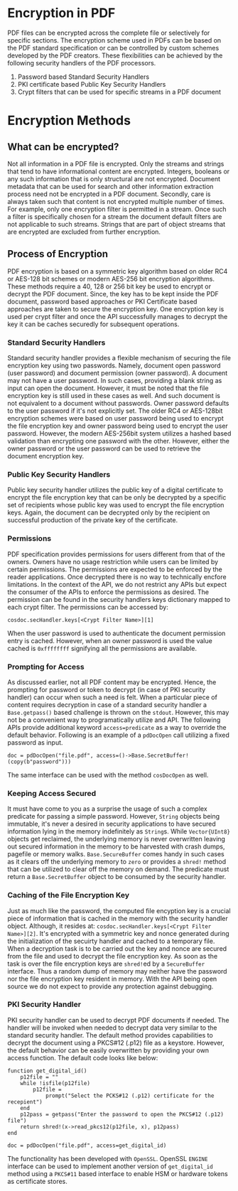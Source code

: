 # Encryption in PDF

PDF files can be encrypted across the complete file or selectively for
specific sections. The encryption scheme used in PDFs can be based on
the PDF standard specification or can be controlled by custom schemes
developed by the PDF creators. These flexibilities can be achieved by
the following security handlers of the PDF processors.

1. Password based Standard Security Handlers
2. PKI certificate based Public Key Security Handlers
3. Crypt filters that can be used for specific streams in a PDF
   document

# Encryption Methods

## What can be encrypted?
Not all information in a PDF file is encrypted. Only the streams and
strings that tend to have informational content are
encrypted. Integers, booleans or any such information that is only
structural are not encrypted. Document metadata that can be used for
search and other information extraction process need not be encrypted
in a PDF document. Secondly, care is always taken such that content is
not encrypted multiple number of times. For example, only one
encryption filter is permitted in a stream. Once such a filter is
specifically chosen for a stream the document default filters are not
applicable to such streams. Strings that are part of object streams
that are encrypted are excluded from further encryption.

## Process of Encryption
PDF encryption is based on a symmetric key algorithm based on older
RC4 or AES-128 bit schemes or modern AES-256 bit encryption
algorithms. These methods require a 40, 128 or 256 bit key be used to
encrypt or decrypt the PDF document. Since, the key has to be kept
inside the PDF document, password based approaches or PKI Certificate
based approaches are taken to secure the encryption key. One
encryption key is used per crypt filter and once the API successfully
manages to decrypt the key it can be caches securedly for subsequent
operations.

### Standard Security Handlers
Standard security handler provides a flexible mechanism of securing
the file encryption key using two passwords. Namely, document open
password (user password) and document permission (owner password). A
document may not have a user password. In such cases, providing a
blank string as input can open the document. However, it must be noted
that the file encryption key is still used in these cases as well. And
such document is not equivalent to a document without passwords. Owner
password defaults to the user password if it's not explicitly set. The
older RC4 or AES-128bit encryption schemes were based on user password
being used to encrypt the file encryption key and owner password being
used to encrypt the user password. However, the modern AES-256bit
system utilizes a hashed based validation than encrypting one password
with the other. However, either the owner password or the user
password can be used to retrieve the document encryption key.

### Public Key Security Handlers
Public key security handler utilizes the public key of a digital
certificate to encrypt the file encryption key that can be only be
decrypted by a specific set of recipients whose public key was used to
encrypt the file encryption keys. Again, the document can be decrypted
only by the recipient on successful production of the private key of
the certificate.

### Permissions
PDF specification provides permissions for users different from that
of the owners. Owners have no usage restriction while users can be
limited by certain permissions. The permissions are expected to be
enforced by the reader applications. Once decrypted there is no way
to technically encfore limitations. In the context of the API, we do
not restrict any APIs but expect the consumer of the APIs to enforce
the permissions as desired. The permission can be found in the
security handlers keys dictionary mapped to each crypt filter. The
permissions can be accessed by:

`cosdoc.secHandler.keys[<Crypt Filter Name>][1]`

When the user password is used to authenticate the document permission
entry is cached. However, when an owner password is used the value
cached is `0xffffffff` signifying all the permissions are available.

### Prompting for Access
As discussed earlier, not all PDF content may be encrypted. Hence, the
prompting for password or token to decrypt (in case of PKI security
handler) can occur when such a need is felt. When a particular piece
of content requires decryption in case of a standard security handler
a `Base.getpass()` based challenge is thrown on the `stdout`. However,
this may not be a convenient way to programatically utilize and
API. The following APIs provide additional keyword `access=predicate`
as a way to override the default behavior. Following is an example of
a `pdDocOpen` call utilizing a fixed password as input.

```
doc = pdDocOpen("file.pdf", access=()->Base.SecretBuffer!(copy(b"password")))
```
The same interface can be used with the method `cosDocOpen` as well. 

### Keeping Access Secured
It must have come to you as a surprise the usage of such a complex
predicate for passing a simple password. However, `String` objects
being immutable, it's never a desired in security applications to have
secured information lying in the memory indefinitely as
`String`s. While `Vector{UInt8}` objects get reclaimed, the underlying
memory is never overwritten leaving out secured information in the
memory to be harvested with crash dumps, pagefile or memory
walks. `Base.SecureBuffer` comes handy in such cases as it clears off
the underlying memory to `zero` or provides a `shred!` method that can
be utilized to clear off the memory on demand. The predicate must
return a `Base.SecretBuffer` object to be consumed by the security
handler.

### Caching of the File Encryption Key
Just as much like the password, the computed file encyption key is a
crucial piece of information that is cached in the memory with the
security handler object. Although, it resides at:
`cosdoc.secHandler.keys[<Crypt Filter Name>][2]`. It's encrypted with
a symmetric key and nonce generated during the initialization of the
secuirty handler and cached to a temporary file. When a decryption
task is to be carried out the key and nonce are secured from the file
and used to decrypt the file encryption key. As soon as the task is
over the file encryption keys are `shred!`ed by a `SecureBuffer`
interface. Thus a random dump of memory may neither have the password
nor the file encryption key resident in memory. With the API
being open source we do not expect to provide any protection against
debugging. 

### PKI Security Handler
PKI security handler can be used to decrypt PDF documents if
needed. The handler will be invoked when needed to decrypt data very
similar to the standard security handler. The default method provides
capabilities to decrypt the document using a PKCS#12 (.p12) file as a
keystore. However, the default behavior can be easily overwritten by
providing your own access function. The default code looks like below:

```
function get_digital_id()
    p12file = ""
    while !isfile(p12file)
        p12file =
            prompt("Select the PCKS#12 (.p12) certificate for the recepient")
    end
    p12pass = getpass("Enter the password to open the PKCS#12 (.p12) file")
    return shred!(x->read_pkcs12(p12file, x), p12pass)
end

doc = pdDocOpen("file.pdf", access=get_digital_id)
```

The functionality has been developed with `OpenSSL`. OpenSSL `ENGINE`
interface can be used to implement another version of `get_digital_id`
method using a `PKCS#11` based interface to enable HSM or hardware
tokens as certificate stores.
